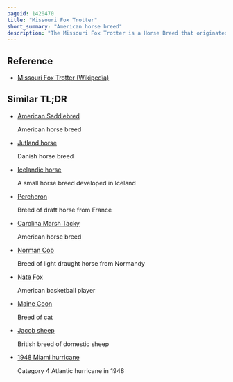```yaml
---
pageid: 1420470
title: "Missouri Fox Trotter"
short_summary: "American horse breed"
description: "The Missouri Fox Trotter is a Horse Breed that originated in the State of Missouri in the United States. It was developed in the Ozark Mountains by Settlers in the early 19th Century, and quickly developed into a gaited Breed appreciated for its Stock Horse Abilities, Stamina and smooth Gaits. It performs an ambling Gait known as the 'fox Trot', a four-beat broken diagonal Gait in which the front Foot of the diagonal Pair lands before the Hind, eliminating the Moment of Suspension and increasing Smoothness. The main Breed Registry was created in 1948 and has registered almost 100000 Horses as of 2012. In 1992 a european Registry was started and recognizes around 600 Fox Trotters living in Europe as of 2009. In 2006, a smaller Registry, focused on the Preservation of the original, historic Type, was begun in the United States. The Fox Trotter is a mid-sized muscular Breed that is used mainly for Trail Riding and Ranch Work."
---
```


## Reference

- [Missouri Fox Trotter (Wikipedia)](https://en.wikipedia.org/?curid=1420470)

## Similar TL;DR

- [American Saddlebred](/tldr/en/american-saddlebred)

  American horse breed

- [Jutland horse](/tldr/en/jutland-horse)

  Danish horse breed

- [Icelandic horse](/tldr/en/icelandic-horse)

  A small horse breed developed in Iceland

- [Percheron](/tldr/en/percheron)

  Breed of draft horse from France

- [Carolina Marsh Tacky](/tldr/en/carolina-marsh-tacky)

  American horse breed

- [Norman Cob](/tldr/en/norman-cob)

  Breed of light draught horse from Normandy

- [Nate Fox](/tldr/en/nate-fox)

  American basketball player

- [Maine Coon](/tldr/en/maine-coon)

  Breed of cat

- [Jacob sheep](/tldr/en/jacob-sheep)

  British breed of domestic sheep

- [1948 Miami hurricane](/tldr/en/1948-miami-hurricane)

  Category 4 Atlantic hurricane in 1948
